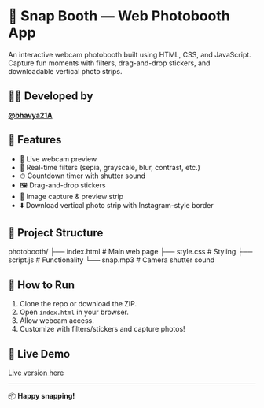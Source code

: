# 📸 Snap Booth — Web Photobooth App

An interactive webcam photobooth built using HTML, CSS, and JavaScript. Capture fun moments with filters, drag-and-drop stickers, and downloadable vertical photo strips.

## 👩‍💻 Developed by
**[@bhavya21A](https://github.com/bhavya21A)**

## 🚀 Features
- 🎥 Live webcam preview
- 🎨 Real-time filters (sepia, grayscale, blur, contrast, etc.)
- ⏱ Countdown timer with shutter sound
- 🖼️ Drag-and-drop stickers
- 📸 Image capture & preview strip
- ⬇️ Download vertical photo strip with Instagram-style border

## 📂 Project Structure
photobooth/
├── index.html # Main web page
├── style.css # Styling
├── script.js # Functionality
└── snap.mp3 # Camera shutter sound

## 🧪 How to Run
1. Clone the repo or download the ZIP.
2. Open `index.html` in your browser.
3. Allow webcam access.
4. Customize with filters/stickers and capture photos!

## 🔗 Live Demo 
[Live version here](https://bhavya21A.github.io/photobooth)

---

📦 **Happy snapping!**
